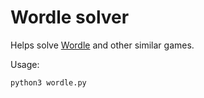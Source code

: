# Wordle solver

Helps solve [Wordle](https://www.powerlanguage.co.uk/wordle) and other similar games.

Usage:

```sh
python3 wordle.py
```
